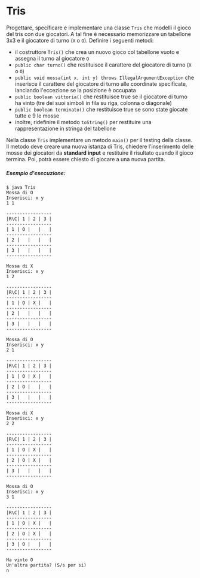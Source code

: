 # Tris

Progettare, specificare e implementare una classe `Tris` che modelli il gioco del tris con due giocatori. A tal fine è necessario memorizzare un tabellone 3x3 e il giocatore di turno (`X` o `O`). Definire i seguenti metodi:
* il costruttore `Tris()` che crea un nuovo gioco col tabellone vuoto e assegna il turno al giocatore `O`
* `public char turno()` che restituisce il carattere del giocatore di turno (`X` o `O`)
* `public void mossa(int x, int y) throws IllegalArgumentException` che inserisce il carattere del giocatore di turno alle coordinate specificate, lanciando l'eccezione se la posizione è occupata
* `public boolean vittoria()` che restituisce true se il giocatore di turno ha vinto (tre dei suoi simboli in fila su riga, colonna o diagonale)
* `public boolean terminato()` che restituisce true se sono state giocate tutte e 9 le mosse
* inoltre, ridefinire il metodo `toString()` per restituire una rappresentazione in stringa del tabellone

Nella classe `Tris` implementare un metodo `main()` per il testing della classe. Il metodo deve creare una nuova istanza di Tris, chiedere l'inserimento delle mosse dei giocatori da **standard input** e restituire il risultato quando il gioco termina. Poi, potrà essere chiesto di giocare a una nuova partita.


##### Esempio d'esecuzione:

```text
$ java Tris 
Mossa di O
Inserisci: x y
1 1

-----------------
|R\C| 1 | 2 | 3 |
-----------------
| 1 | O |   |   |
-----------------
| 2 |   |   |   |
-----------------
| 3 |   |   |   |
-----------------

Mossa di X
Inserisci: x y
1 2

-----------------
|R\C| 1 | 2 | 3 |
-----------------
| 1 | O | X |   |
-----------------
| 2 |   |   |   |
-----------------
| 3 |   |   |   |
-----------------

Mossa di O
Inserisci: x y
2 1

-----------------
|R\C| 1 | 2 | 3 |
-----------------
| 1 | O | X |   |
-----------------
| 2 | O |   |   |
-----------------
| 3 |   |   |   |
-----------------

Mossa di X
Inserisci: x y
2 2

-----------------
|R\C| 1 | 2 | 3 |
-----------------
| 1 | O | X |   |
-----------------
| 2 | O | X |   |
-----------------
| 3 |   |   |   |
-----------------

Mossa di O
Inserisci: x y
3 1

-----------------
|R\C| 1 | 2 | 3 |
-----------------
| 1 | O | X |   |
-----------------
| 2 | O | X |   |
-----------------
| 3 | O |   |   |
-----------------

Ha vinto O
Un'altra partita? (S/s per si)
n
```

